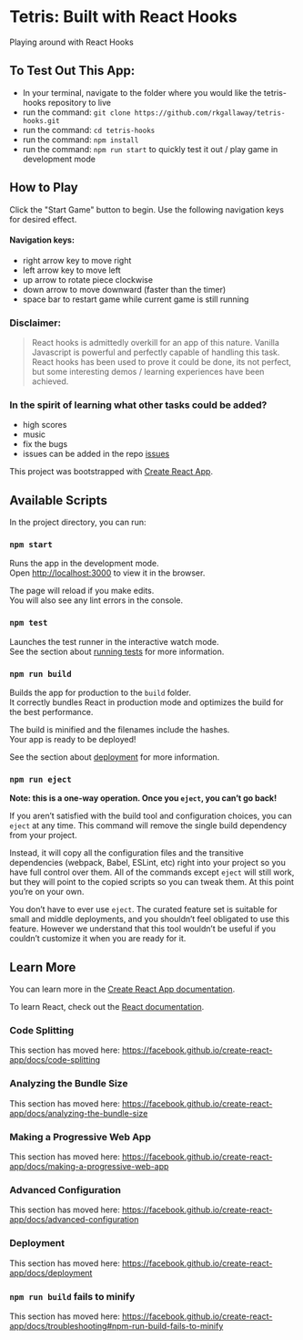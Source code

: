# Tetris: Built with React Hooks
Playing around with React Hooks

## To Test Out This App:
- In your terminal, navigate to the folder where you would like the tetris-hooks repository to live
- run the command: `git clone https://github.com/rkgallaway/tetris-hooks.git` 
- run the command: `cd tetris-hooks`
- run the command: `npm install`
- run the command: `npm run start` to quickly test it out / play game in development mode

## How to Play
Click the "Start Game" button to begin.  Use the following navigation keys for desired effect.  
#### Navigation keys:
- right arrow key to move right
- left arrow key to move left
- up arrow to rotate piece clockwise
- down arrow to move downward (faster than the timer)
- space bar to restart game while current game is still running



### Disclaimer:  
> React hooks is admittedly overkill for an app of this nature.  Vanilla Javascript is powerful and perfectly capable of handling this task.  React hooks has been used to prove it could be done, its not perfect, but some interesting demos / learning experiences have been achieved.

### In the spirit of learning what other tasks could be added?
- high scores
- music
- fix the bugs
- issues can be added in the repo [issues](https://github.com/rkgallaway/tetris-hooks/issues)


This project was bootstrapped with [Create React App](https://github.com/facebook/create-react-app).

## Available Scripts

In the project directory, you can run:

### `npm start`

Runs the app in the development mode.<br />
Open [http://localhost:3000](http://localhost:3000) to view it in the browser.

The page will reload if you make edits.<br />
You will also see any lint errors in the console.

### `npm test`

Launches the test runner in the interactive watch mode.<br />
See the section about [running tests](https://facebook.github.io/create-react-app/docs/running-tests) for more information.

### `npm run build`

Builds the app for production to the `build` folder.<br />
It correctly bundles React in production mode and optimizes the build for the best performance.

The build is minified and the filenames include the hashes.<br />
Your app is ready to be deployed!

See the section about [deployment](https://facebook.github.io/create-react-app/docs/deployment) for more information.

### `npm run eject`

**Note: this is a one-way operation. Once you `eject`, you can’t go back!**

If you aren’t satisfied with the build tool and configuration choices, you can `eject` at any time. This command will remove the single build dependency from your project.

Instead, it will copy all the configuration files and the transitive dependencies (webpack, Babel, ESLint, etc) right into your project so you have full control over them. All of the commands except `eject` will still work, but they will point to the copied scripts so you can tweak them. At this point you’re on your own.

You don’t have to ever use `eject`. The curated feature set is suitable for small and middle deployments, and you shouldn’t feel obligated to use this feature. However we understand that this tool wouldn’t be useful if you couldn’t customize it when you are ready for it.

## Learn More

You can learn more in the [Create React App documentation](https://facebook.github.io/create-react-app/docs/getting-started).

To learn React, check out the [React documentation](https://reactjs.org/).

### Code Splitting

This section has moved here: https://facebook.github.io/create-react-app/docs/code-splitting

### Analyzing the Bundle Size

This section has moved here: https://facebook.github.io/create-react-app/docs/analyzing-the-bundle-size

### Making a Progressive Web App

This section has moved here: https://facebook.github.io/create-react-app/docs/making-a-progressive-web-app

### Advanced Configuration

This section has moved here: https://facebook.github.io/create-react-app/docs/advanced-configuration

### Deployment

This section has moved here: https://facebook.github.io/create-react-app/docs/deployment

### `npm run build` fails to minify

This section has moved here: https://facebook.github.io/create-react-app/docs/troubleshooting#npm-run-build-fails-to-minify
